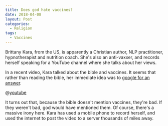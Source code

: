 ```yaml
---
title: Does god hate vaccines?
date: 2018-04-08
layout: Post
categories:
  - Religion
tags:
  - Vaccines
---
```


Brittany Kara, from the US, is apparently a Christian author, NLP practitioner, hypnotherapist and nutrition coach. She's also an anti-vaxxer, and records herself speaking for a YouTube channel where she talks about her views.

<!-- more -->

In a recent video, Kara talked about the bible and vaccines. It seems that rather than reading the bible, her immediate idea was to [google for an answer](http://deadstate.org/anti-vaxxer-warrior-mom-if-vaccines-are-so-great-why-arent-they-mentioned-in-the-bible/).

@[youtube](https://youtu.be/OYFHVYMDod4)

It turns out that, because the bible doesn't mention vaccines, they're bad. If they weren't bad, god would have mentioned them. Of course, there's a massive irony here. Kara has used a mobile phone to record herself, and used the internet to post the video to a server thousands of miles away.
